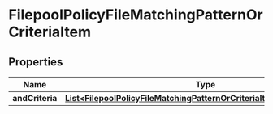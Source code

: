 
# FilepoolPolicyFileMatchingPatternOrCriteriaItem

## Properties
Name | Type | Description | Notes
------------ | ------------- | ------------- | -------------
**andCriteria** | [**List&lt;FilepoolPolicyFileMatchingPatternOrCriteriaItemAndCriteriaItem&gt;**](FilepoolPolicyFileMatchingPatternOrCriteriaItemAndCriteriaItem.md) |  | 



